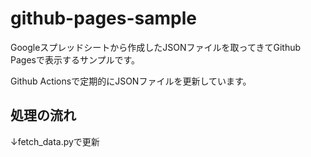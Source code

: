 # github-pages-sample

Googleスプレッドシートから作成したJSONファイルを取ってきてGithub Pagesで表示するサンプルです。

Github Actionsで定期的にJSONファイルを更新しています。

## 処理の流れ

↓fetch_data.pyで更新
